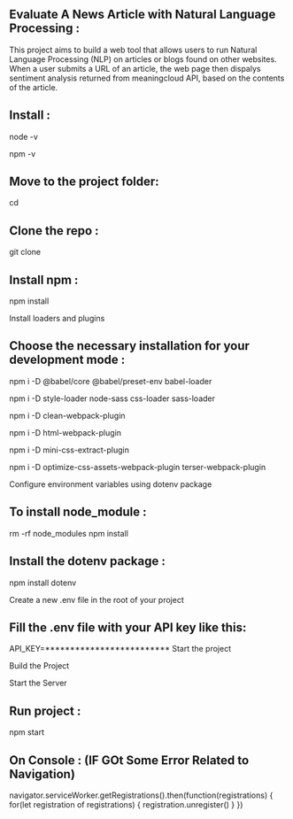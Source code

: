 Evaluate A News Article with Natural Language Processing :
-----------------------------------------------------------

This project aims to build a web tool that allows users to run Natural Language Processing (NLP) on articles or blogs found on other websites. When a user submits a URL of an article, the web page then dispalys sentiment analysis returned from meaningcloud API, based on the contents of the article.

Install :
-----------

node -v

npm -v

Move to the project folder:
-------------------------
cd <project directory>
  
Clone the repo :
------------------  
git clone <repo>
  
Install npm :
-------------
npm install
  
Install loaders and plugins
  
  Choose the necessary installation for your development mode : 
-----------------------------------------------------------------
npm i -D @babel/core @babel/preset-env babel-loader
  
npm i -D style-loader node-sass css-loader sass-loader
  
npm i -D clean-webpack-plugin
  
npm i -D html-webpack-plugin
  
npm i -D mini-css-extract-plugin
  
npm i -D optimize-css-assets-webpack-plugin terser-webpack-plugin

Configure environment variables using dotenv package
 
To install node_module :
--------------------------
  rm -rf node_modules npm install

Install the dotenv package :
  ---------------------------------
npm install dotenv
  
Create a new .env file in the root of your project
  
Fill the .env file with your API key like this:
  ----------------------------------------------
API_KEY=*************************
Start the project

Build the Project 
  
  Start the Server
  
  
Run project :
---------------
npm start	


On Console : (IF GOt Some Error Related to Navigation) 
----------------------------------------------------
  navigator.serviceWorker.getRegistrations().then(function(registrations) { for(let registration of registrations) { registration.unregister() } })
